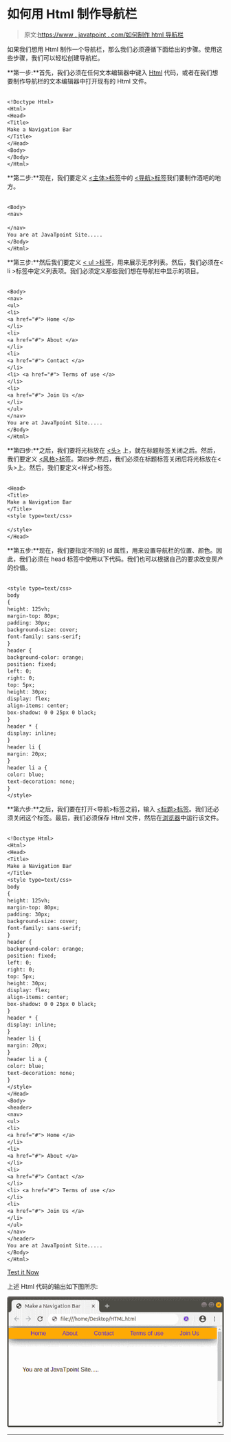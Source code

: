 # 如何用 Html 制作导航栏

> 原文:[https://www . javatpoint . com/如何制作 html 导航栏](https://www.javatpoint.com/how-to-make-a-navigation-bar-in-html)

如果我们想用 Html 制作一个导航栏，那么我们必须遵循下面给出的步骤。使用这些步骤，我们可以轻松创建导航栏。

**第一步:**首先，我们必须在任何文本编辑器中键入 [Html](https://www.javatpoint.com/html-tutorial) 代码，或者在我们想要制作导航栏的文本编辑器中打开现有的 Html 文件。

```

<!Doctype Html>
<Html>   
<Head>    
<Title>   
Make a Navigation Bar
</Title>
</Head>
<Body> 
</Body> 
</Html>

```

**第二步:**现在，我们要定义 [<主体>标签](https://www.javatpoint.com/html-body-tag)中的 [<导航>标签](https://www.javatpoint.com/html-nav-tag)我们要制作酒吧的地方。

```

<Body> 
<nav>

</nav>
You are at JavaTpoint Site.....
</Body> 
</Html>

```

**第三步:**然后我们要定义 [< ul >标签](https://www.javatpoint.com/html-unordered-list)，用来展示无序列表。然后，我们必须在< li >标签中定义列表项。我们必须定义那些我们想在导航栏中显示的项目。

```

<Body> 
<nav>
<ul>
<li>
<a href="#"> Home </a>
</li>
<li>
<a href="#"> About </a>
</li>
<li>
<a href="#"> Contact </a>
</li>
<li> <a href="#"> Terms of use </a>
</li>
<li>
<a href="#"> Join Us </a>
</li>
</ul>
</nav>
You are at JavaTpoint Site.....
</Body> 
</Html>

```

**第四步:**之后，我们要将光标放在 [<头>](https://www.javatpoint.com/html-head) 上，就在标题标签关闭之后。然后，我们要定义 [<风格>标签](https://www.javatpoint.com/html-style)。第四步:然后，我们必须在标题标签关闭后将光标放在<头>上。然后，我们要定义<样式>标签。

```

<Head>    
<Title>   
Make a Navigation Bar
</Title>
<style type=text/css> 

</style> 
</Head>

```

**第五步:**现在，我们要指定不同的 id 属性，用来设置导航栏的位置、颜色。因此，我们必须在 head 标签中使用以下代码。我们也可以根据自己的要求改变房产的价值。

```

<style type=text/css> 
body 
{
height: 125vh;
margin-top: 80px;
padding: 30px;
background-size: cover;
font-family: sans-serif;
}
header {
background-color: orange;
position: fixed;
left: 0;
right: 0;
top: 5px;
height: 30px;
display: flex;
align-items: center;
box-shadow: 0 0 25px 0 black;
}
header * {
display: inline;
}
header li {
margin: 20px;
}
header li a {
color: blue;
text-decoration: none;
}
</style> 

```

**第六步:**之后，我们要在打开<导航>标签之前，输入 [<标题>标签](https://www.javatpoint.com/html-header-tag)。我们还必须关闭这个标签。最后，我们必须保存 Html 文件，然后在[浏览器](https://www.javatpoint.com/browsers)中运行该文件。

```

<!Doctype Html>
<Html>   
<Head>    
<Title>   
Make a Navigation Bar
</Title>
<style type=text/css> 
body 
{
height: 125vh;
margin-top: 80px;
padding: 30px;
background-size: cover;
font-family: sans-serif;
}
header {
background-color: orange;
position: fixed;
left: 0;
right: 0;
top: 5px;
height: 30px;
display: flex;
align-items: center;
box-shadow: 0 0 25px 0 black;
}
header * {
display: inline;
}
header li {
margin: 20px;
}
header li a {
color: blue;
text-decoration: none;
}
</style> 
</Head>
<Body> 
<header>
<nav>
<ul>
<li>
<a href="#"> Home </a>
</li>
<li>
<a href="#"> About </a>
</li>
<li>
<a href="#"> Contact </a>
</li>
<li> <a href="#"> Terms of use </a>
</li>
<li>
<a href="#"> Join Us </a>
</li>
</ul>
</nav>
</header>
You are at JavaTpoint Site.....
</Body> 
</Html>

```

[Test it Now](https://www.javatpoint.com/oprweb/test.jsp?filename=how-to-make-a-navigation-bar-in-html1)

上述 Html 代码的输出如下图所示:

![How to make a Navigation Bar in Html](img/0de1232c89e8a38f3a78cb9b2ab63856.png)

* * *